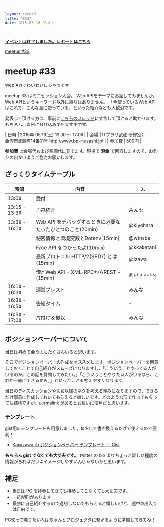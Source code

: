 ```yaml
---

layout: record
title: "#33"
date: 2015-05-16 (Sat)

---
```


<p>
<a href="./report.html"><strong>イベントは終了しました。レポートはこちら</strong></a></p>

<div class="doorkeeper-widget">
<a class="doorkeeper-registration-widget" href="https://kzrb.doorkeeper.jp/events/24598">meetup
#33</a><script src="https://widgets.doorkeeper.jp/w/widget.js"></script>

</div>

meetup #33
===========

Web APIでわいわいしちゃうぞ☆

meetup 33 はミニセッション大会。
Web APIをテーマにお話してみませんか。
Web APIというキーワード以外に縛りはありません。
「今使っているWeb
APIはこれで、こんな風に使っている」といった紹介なども大歓迎です。

発表して頂ける方は、事前に<a href="https://github.com/kanazawarb/meetup/issues/460">こちらのスレッド</a>に宣言して頂けると助かります。
もちろん、当日に飛び込みでも大丈夫です。


| 日時   | 2015年 05/16(土) 13:00 〜 17:00 |
| 会場   | ITプラザ武蔵 研修室2<br>金沢市武蔵町14番31号 <a href="http://www.bp-musashi.jp/">http://www.bp-musashi.jp/</a> |
| 参加費 | 500円 |


**参加費** は会場代および空調代に充てます。現場で **現金**
で回収しますので、お釣りの出ないようご協力お願いします。

ざっくりタイムテーブル
----------------------

 |時間           |内容                                                         |人|
 |---------------|-------------------------------------------------------------|------------|
 |13:00          |受付                                                         ||
 |13:15 - 13:30  |自己紹介                                                     |みんな|
 |13:30 - 16:10  |Web API をデバッグするときに必要なたったひとつのこと(20min)  |@kiyohara|
 |               |秘密情報と環境変数とDotenv(15min)                            |@wtnabe|
 |               |Face API をつかったよ(10min)                                 |@kkabetani|
 |               |最新プロトコル HTTP/2(SPDY) とは(15min)                      |@izawa|
 |               |俺とWeb API - XML-RPCからREST -(15min)                       |@pharaohkj|
 |16:10 - 16:30  |運営ブレスト                                                 |みんな|
 |16:30 - 16:50  |告知タイム                                                   |-|
 |16:50 - 17:00  |片付け＆撤収                                                 |みんな|

ポジションペーパーについて
--------------------------

当日は初めて会う人もたくさんいると思います。

そこでポジションペーパーの作成をオススメします。ポジションペーパーを用意しておくことで自己紹介がスムーズになりますし、「こういうことやってる人がいるのか。この話を質問してみたい。」「こういうことやりたい人がいるなら、これが一緒にできるかも。」といったことも考えやすくなります。

当日のディスカッションや次回以降のネタを考える弾みになりますので、できるだけ事前に作成しておいてもらえると嬉しいです。どのような形で作ってもらっても結構ですが、permalink
があるとお互いに便利だと思います。

### テンプレート

gist用のテンプレートも用意しました。forkして書き換えるだけで使えるので便利！

* [Kanazawa.rb ポジションペーパー テンプレート — Gist](https://gist.github.com/5a523ec3180002229a32)

**もちろん gist でなくても大丈夫です。** twitter の bio
よりちょっと詳しい程度の情報があればだいぶイメージしやすいんじゃないかと思います。

補足
----

* 当日は PC を持参してきても持参してこなくても大丈夫です。
* 一応WiFiがあります。
* 最初に自己紹介するので遅刻しないでもらえると嬉しいけど、途中の出入りは自由です。

PC使って喋りたい人はちゃんとプロジェクタに繋がるように準備してきてね！
